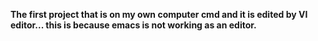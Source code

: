 **The first project that is on my own computer cmd and it is edited by VI editor... this is because emacs is not working as an editor.**
